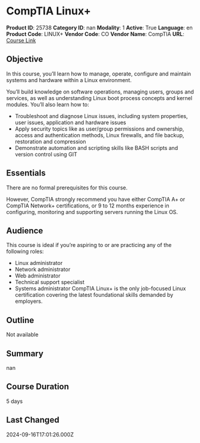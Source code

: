 # CompTIA Linux+

**Product ID**: 25738
**Category ID**: nan
**Modality**: 1
**Active**: True
**Language**: en
**Product Code**: LINUX+
**Vendor Code**: CO
**Vendor Name**: CompTIA
**URL**: [Course Link](https://www.fastlaneus.com/course/25738)

## Objective
In this course, you’ll learn how to manage, operate, configure and maintain systems and hardware within a Linux environment.

You’ll build knowledge on software operations, managing users, groups and services, as well as understanding Linux boot process concepts and kernel modules. You’ll also learn how to:


- Troubleshoot and diagnose Linux issues, including system properties, user issues, application and hardware issues
- Apply security topics like as user/group permissions and ownership, access and authentication methods, Linux firewalls, and file backup, restoration and compression
- Demonstrate automation and scripting skills like BASH scripts and version control using GIT

## Essentials
There are no formal prerequisites for this course.

However, CompTIA strongly recommend you have either CompTIA A+ or CompTIA Network+ certifications, or 9 to 12 months experience in configuring, monitoring and supporting servers running the Linux OS.

## Audience
This course is ideal if you’re aspiring to or are practicing any of the following roles:


- Linux administrator
- Network administrator
- Web administrator
- Technical support specialist
- Systems administrator
CompTIA Linux+ is the only job-focused Linux certification covering the latest foundational skills demanded by employers.

## Outline
Not available

## Summary
nan

## Course Duration
5 days

## Last Changed
2024-09-16T17:01:26.000Z
